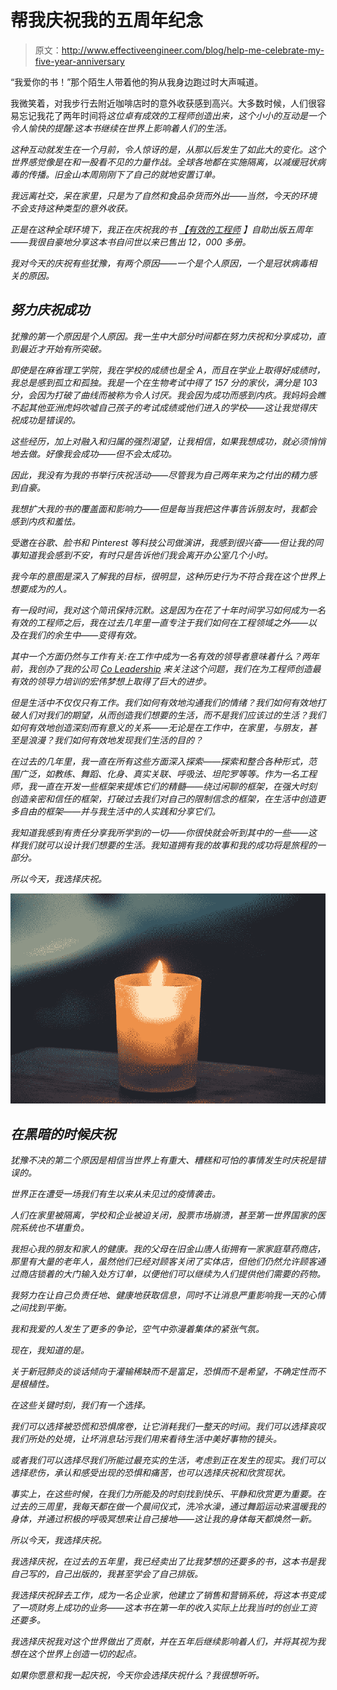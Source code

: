 # 帮我庆祝我的五周年纪念

> 原文：<http://www.effectiveengineer.com/blog/help-me-celebrate-my-five-year-anniversary>

“我爱你的书！”那个陌生人带着他的狗从我身边跑过时大声喊道。

我微笑着，对我步行去附近咖啡店时的意外收获感到高兴。大多数时候，人们很容易忘记我花了两年时间将[](/book)*这位卓有成效的工程师创造出来，这个小小的互动是一个令人愉快的提醒:这本书继续在世界上影响着人们的生活。*

*这种互动就发生在一个月前，令人惊讶的是，从那以后发生了如此大的变化。这个世界感觉像是在和一股看不见的力量作战。全球各地都在实施隔离，以减缓冠状病毒的传播。旧金山本周刚刚下了自己的就地安置订单。*

*我远离社交，呆在家里，只是为了自然和食品杂货而外出——当然，今天的环境不会支持这种类型的意外收获。*

*正是在这种全球环境下，我正在庆祝我的书 [*【有效的工程师*](/book) 】自助出版五周年——我很自豪地分享这本书自问世以来已售出 12，000 多册。*

*我对今天的庆祝有些犹豫，有两个原因——一个是个人原因，一个是冠状病毒相关的原因。*

## *努力庆祝成功*

*犹豫的第一个原因是个人原因。我一生中大部分时间都在努力庆祝和分享成功，直到最近才开始有所突破。*

*即使是在麻省理工学院，我在学校的成绩也是全 A，而且在学业上取得好成绩时，我总是感到孤立和孤独。我是一个在生物考试中得了 157 分的家伙，满分是 103 分，会因为打破了曲线而被称为令人讨厌。我会因为成功而感到内疚。我妈妈会瞧不起其他亚洲虎妈吹嘘自己孩子的考试成绩或他们进入的学校——这让我觉得庆祝成功是错误的。*

*这些经历，加上对融入和归属的强烈渴望，让我相信，如果我想成功，就必须悄悄地去做。好像我会成功——但不会太成功。*

*因此，我没有为我的书举行庆祝活动——尽管我为自己两年来为之付出的精力感到自豪。*

*我想扩大我的书的覆盖面和影响力——但是每当我把这件事告诉朋友时，我都会感到内疚和羞怯。*

*受邀在谷歌、脸书和 Pinterest 等科技公司做演讲，我感到很兴奋——但让我的同事知道我会感到不安，有时只是告诉他们我会离开办公室几个小时。*

*我今年的意图是深入了解我的目标，很明显，这种历史行为不符合我在这个世界上想要成为的人。*

*有一段时间，我对这个简讯保持沉默。这是因为在花了十年时间学习如何成为一名有效的工程师之后，我在过去几年里一直专注于我们如何在工程领域之外——以及在我们的余生中——变得有效。*

*其中一个方面仍然与工作有关:在工作中成为一名有效的领导者意味着什么？两年前，我创办了我的公司 [Co Leadership](https://coleadership.com) 来关注这个问题，我们在为工程师创造最有效的领导力培训的宏伟梦想上取得了巨大的进步。*

*但是生活中不仅仅只有工作。我们如何有效地沟通我们的情绪？我们如何有效地打破人们对我们的期望，从而创造我们想要的生活，而不是我们应该过的生活？我们如何有效地创造深刻而有意义的关系——无论是在工作中，在家里，与朋友，甚至是浪漫？我们如何有效地发现我们生活的目的？*

*在过去的几年里，我一直在所有这些方面深入探索——探索和整合各种形式，范围广泛，如教练、舞蹈、化身、真实关联、呼吸法、坦陀罗等等。作为一名工程师，我一直在开发一些框架来提炼它们的精髓——绕过闲聊的框架，在强大时刻创造亲密和信任的框架，打破过去我们对自己的限制信念的框架，在生活中创造更多自由的框架——并与我生活中的人实践和分享它们。*

*我知道我感到有责任分享我所学到的一切——你很快就会听到其中的一些——这样我们就可以设计我们想要的生活。我知道拥有我的故事和我的成功将是旅程的一部分。*

*所以今天，我选择庆祝。*

*![](img/93c3ea7709e4f5ac51db481f642f8364.png)*

## *在黑暗的时候庆祝*

*犹豫不决的第二个原因是相信当世界上有重大、糟糕和可怕的事情发生时庆祝是错误的。*

*世界正在遭受一场我们有生以来从未见过的疫情袭击。*

*人们在家里被隔离，学校和企业被迫关闭，股票市场崩溃，甚至第一世界国家的医院系统也不堪重负。*

*我担心我的朋友和家人的健康。我的父母在旧金山唐人街拥有一家家庭草药商店，那里有大量的老年人，虽然他们已经对顾客关闭了实体店，但他们仍然允许顾客通过商店锁着的大门输入处方订单，以便他们可以继续为人们提供他们需要的药物。*

*我努力在让自己负责任地、健康地获取信息，同时不让消息严重影响我一天的心情之间找到平衡。*

*我和我爱的人发生了更多的争论，空气中弥漫着集体的紧张气氛。*

*现在，我知道的是。*

*关于新冠肺炎的谈话倾向于灌输稀缺而不是富足，恐惧而不是希望，不确定性而不是根植性。*

*在这些关键时刻，我们有一个选择。*

*我们可以选择被恐慌和恐惧席卷，让它消耗我们一整天的时间。我们可以选择哀叹我们所处的处境，让坏消息玷污我们用来看待生活中美好事物的镜头。*

*或者我们可以选择尽我们所能过最充实的生活，考虑到正在发生的现实。我们可以选择悲伤，承认和感受出现的恐惧和痛苦，也可以选择庆祝和欣赏现状。*

*事实上，在这些时候，在我们力所能及的时刻找到快乐、平静和欣赏更为重要。在过去的三周里，我每天都在做一个晨间仪式，洗冷水澡，通过舞蹈运动来温暖我的身体，并通过积极的呼吸冥想来让自己接地——这让我的身体每天都焕然一新。*

*所以今天，我选择庆祝。*

*我选择庆祝，在过去的五年里，我已经卖出了比我梦想的还要多的书，这本书是我自己写的，自己出版的，我甚至学会了自己排版。*

*我选择庆祝辞去工作，成为一名企业家，他建立了销售和营销系统，将这本书变成了一项财务上成功的业务——这本书在第一年的收入实际上比我当时的创业工资还要多。*

*我选择庆祝我对这个世界做出了贡献，并在五年后继续影响着人们，并将其视为我想在这个世界上创造一切的起点。*

*如果你愿意和我一起庆祝，今天你会选择庆祝什么？我很想听听。*